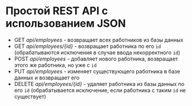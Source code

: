# Простой REST API с использованием JSON

* GET _api/employees_ - возвращает всех работников из базы данных
* GET _api/employees/{id}_ - возвращает работника по его `id` (обрабатываются исключения в случае ввода некорректного `id`)
* POST _api/employees_ - добавляет нового работника, возвращает этого же работника, но уже с `id`
* PUT _api/employees_ - изменяет существующего работника в базе данных и возвращает его
* DELETE _api/employees/{id}_ - удаляет работника из базы данных по его `id` (обрабатывается исключение, если работника с таким
`id` не существует)